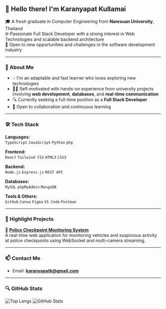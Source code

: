 ## 👋 Hello there! I'm Karanyapat Kullamai

🎓 A fresh graduate in Computer Engineering from **Naresuan University**, Thailand  
🌐 Passionate Full Stack Developer with a strong interest in Web Technologies and scalable backend architecture  
🚀 Open to new opportunities and challenges in the software development industry

---

### 🧠 About Me

- 💡 I'm an adaptable and fast learner who loves exploring new technologies  
- 👨‍💻 Self-motivated with hands-on experience from university projects involving **web development**, **databases**, and **real-time communication**
- 🔍 Currently seeking a full-time position as a **Full Stack Developer**
- 🤝 Open to collaboration and continuous learning

---

### 🛠 Tech Stack

**Languages:**  
`TypeScript` `JavaScript` `Python` `php`

**Frontend:**  
`React` `Tailwind CSS` `HTML5` `CSS3`

**Backend:**  
`Node.js` `Express.js` `REST API`

**Databases:**  
`MySQL` `phpMyAdmin` `MongoDB`

**Tools & Others:**  
`GitHub` `Canva` `Figma` `VS Code` `Postman`

---

### 📌 Highlight Projects

🔹 **[Police Checkpoint Monitoring System](https://project-police-cctv2.vercel.app/)**  
A real-time web application for monitoring vehicles and suspicious activity at police checkpoints using WebSocket and multi-camera streaming.

---

### 📫 Contact Me

- Email: **karanyapatk@gmail.com**  

---

### 🔍 GitHub Stats

![Top Langs](https://github-readme-stats.vercel.app/api/top-langs/?username=karanyapat&layout=compact&theme=tokyonight)
![GitHub Stats](https://github-readme-stats.vercel.app/api?username=karanyapat&show_icons=true&theme=tokyonight)
